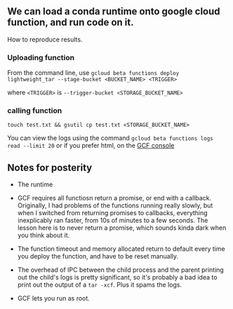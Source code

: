 ## We can load a conda runtime onto google cloud function, and run code on it.

How to reproduce results.
### Uploading function

From the command line, use `gcloud beta functions deploy lightweight_tar --stage-bucket <BUCKET_NAME> <TRIGGER>`

where `<TRIGGER>` is `--trigger-bucket <STORAGE_BUCKET_NAME>`

### calling function
`touch test.txt && gsutil cp test.txt <STORAGE_BUCKET_NAME>`

You can view the logs using the command `gcloud beta functions logs read --limit 20` or if you prefer html, on the [GCF console](https://console.cloud.google.com/functions/l)

## Notes for posterity
* The runtime 

* GCF requires all functiosn return a promise, or end with a callback. Originally, I had problems of the functions running really slowly, but when I switched from returning promises to callbacks, everything inexplicably ran faster, from 10s of minutes to a few seconds. The lesson here is to never return a promise, which sounds kinda dark when you think about it.

* The function timeout and memory allocated return to default every time you deploy the function, and have to be reset manually.

* The overhead of IPC between the child process and the parent printing out the child's logs is pretty significant, so it's probably a bad idea to print out the output of a `tar -xcf`. Plus it spams the logs.

* GCF lets you run as root.
